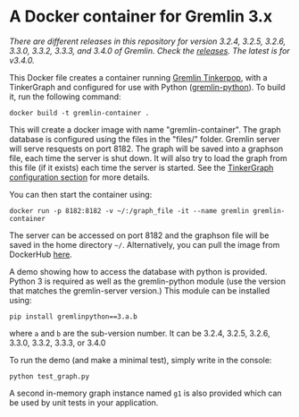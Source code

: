# A Docker container for Gremlin 3.x

*There are different releases in this repository for version 3.2.4, 3.2.5, 3.2.6, 3.3.0, 3.3.2, 3.3.3, and 3.4.0 of Gremlin. Check the [releases](https://github.com/bricaud/gremlin-server/releases). The latest is for v3.4.0.*

This Docker file creates a container running [Gremlin Tinkerpop](https://github.com/apache/tinkerpop), with a TinkerGraph and configured for use with Python ([gremlin-python](http://tinkerpop.apache.org/docs/current/reference/#gremlin-python)).
To build it, run the following command:
```
docker build -t gremlin-container .
```
This will create a docker image with name "gremlin-container".
The graph database is configured using the files in the "files/" folder.
Gremlin server will serve resquests on port 8182. The graph will be saved into a graphson file, each time the server is shut down.
It will also try to load the graph from this file (if it exists) each time the server is started.
See the [TinkerGraph configuration section](http://tinkerpop.apache.org/docs/current/reference/#_configuration_2) for more details.


You can then start the container using:
```
docker run -p 8182:8182 -v ~/:/graph_file -it --name gremlin gremlin-container
```
The server can be accessed on port 8182 and the graphson file will be saved in the home directory `~/`.
Alternatively, you can pull the image from DockerHub [here](https://hub.docker.com/r/bricaud/gremlin-server/).


A demo showing how to access the database with python is provided.
Python 3 is required as well as the gremlin-python module (use the version
that matches the gremlin-server version.) This
module
can be installed using:
```
pip install gremlinpython==3.a.b
```
where `a` and `b` are the sub-version number. It can be 3.2.4, 3.2.5, 3.2.6, 3.3.0, 3.3.2, 3.3.3, or 3.4.0

To run the demo (and make a minimal test), simply write in the console:
```
python test_graph.py
```

A second in-memory graph instance named `g1` is also provided which can be used by unit tests in your application.
